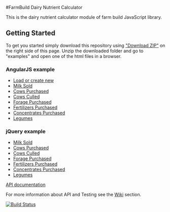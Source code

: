 #FarmBuild Dairy Nutrient Calculator

This is the dairy nutrient calculator module of farm build JavaScript library.


## Getting Started

To get you started simply download this repository using <a href="https://github.com/FarmBuild/farmbuild-dairy-nutrient-calculator/archive/master.zip" target="_blank">"Download ZIP"</a> on the right side of this page.
Unzip the downloaded folder and go to "examples" and open one of the html files in a browser.

### AngularJS example
* <a href="https://rawgit.com/FarmBuild/farmbuild-dairy-nutrient-calculator/master/examples/angularjs/index.html" target="_blank">Load or create new</a>
* <a href="https://rawgit.com/FarmBuild/farmbuild-dairy-nutrient-calculator/master/examples/angularjs/milk-sold/index.html" target="_blank">Milk Sold</a>
* <a href="https://rawgit.com/FarmBuild/farmbuild-dairy-nutrient-calculator/master/examples/angularjs/cows-purchased/index.html" target="_blank">Cows Purchased</a>
* <a href="https://rawgit.com/FarmBuild/farmbuild-dairy-nutrient-calculator/master/examples/angularjs/cows-culled/index.html" target="_blank">Cows Culled</a>
* <a href="https://rawgit.com/FarmBuild/farmbuild-dairy-nutrient-calculator/master/examples/angularjs/forages-purchased/index.html" target="_blank">Forage Purchased</a>
* <a href="https://rawgit.com/FarmBuild/farmbuild-dairy-nutrient-calculator/master/examples/angularjs/fertilizers-purchased/index.html" target="_blank">Fertilizers Purchased</a>
* <a href="https://rawgit.com/FarmBuild/farmbuild-dairy-nutrient-calculator/master/examples/angularjs/concentrates-purchased/index.html" target="_blank">Concentrates Purchased</a>
* <a href="https://rawgit.com/FarmBuild/farmbuild-dairy-nutrient-calculator/master/examples/angularjs/legumes/index.html" target="_blank">Legumes</a>

### jQuery example
* <a href="https://rawgit.com/FarmBuild/farmbuild-dairy-nutrient-calculator/master/examples/jquery/milk-sold/index.html" target="_blank">Milk Sold</a>
* <a href="https://rawgit.com/FarmBuild/farmbuild-dairy-nutrient-calculator/master/examples/jquery/cows-purchased/index.html" target="_blank">Cows Purchased</a>
* <a href="https://rawgit.com/FarmBuild/farmbuild-dairy-nutrient-calculator/master/examples/jquery/cows-culled/index.html" target="_blank">Cows Culled</a>
* <a href="https://rawgit.com/FarmBuild/farmbuild-dairy-nutrient-calculator/master/examples/jquery/forages-purchased/index.html" target="_blank">Forage Purchased</a>
* <a href="https://rawgit.com/FarmBuild/farmbuild-dairy-nutrient-calculator/master/examples/jquery/fertilizers-purchased/index.html" target="_blank">Fertilizers Purchased</a>
* <a href="https://rawgit.com/FarmBuild/farmbuild-dairy-nutrient-calculator/master/examples/jquery/concentrates-purchased/index.html" target="_blank">Concentrates Purchased</a>
* <a href="https://rawgit.com/FarmBuild/farmbuild-dairy-nutrient-calculator/master/examples/jquery/legumes/index.html" target="_blank">Legumes</a>

<a href="https://rawgit.com/FarmBuild/farmbuild-dairy-nutrient-calculator/master/docs/farmbuild-dairy-nutrient-calculator/0.1.25/index.html" target="_blank">API documentation</a>


For more information about API and Testing see the [Wiki](https://github.com/FarmBuild/farmbuild-dairy-nutrient-calculator/wiki) section.

[![Build Status](https://travis-ci.org/FarmBuild/farmbuild-dairy-nutrient-calculator.svg?branch=master)](https://travis-ci.org/FarmBuild/farmbuild-dairy-nutrient-calculator)
